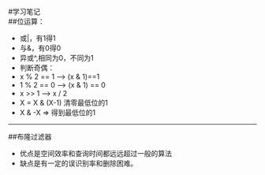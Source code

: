 #学习笔记<br>
##位运算：<br>
- 或|，有1得1<br>
- 与&，有0得0<br>
- 异或^,相同为0，不同为1<br>
- 判断奇偶：<br>
- x % 2 == 1 —> (x & 1)==1 <br>
- 1 % 2 == 0 —> (x & 1) == 0<br>
- x >> 1 —> x / 2<br>
- X = X & (X-1) 清零最低位的1<br>
- X & -X => 得到最低位的1<br>
<hr>
##布隆过滤器

- 优点是空间效率和查询时间都远远超过一般的算法
- 缺点是有一定的误识别率和删除困难。
